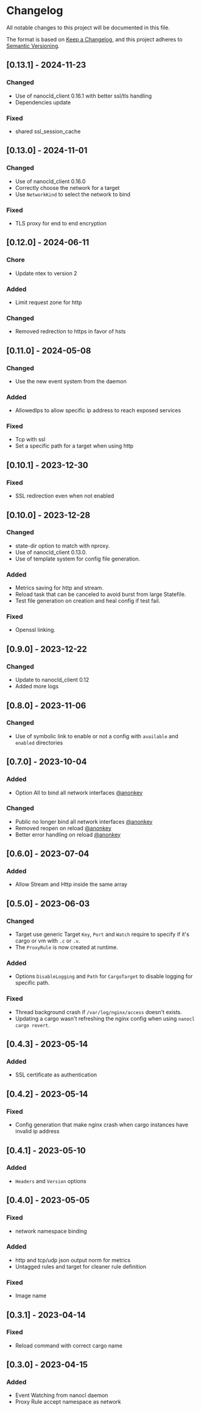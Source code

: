 # Changelog

All notable changes to this project will be documented in this file.

The format is based on [Keep a Changelog](https://keepachangelog.com/en/1.0.0/),
and this project adheres to [Semantic Versioning](https://semver.org/spec/v2.0.0.html).

## [0.13.1] - 2024-11-23

### Changed

- Use of nanocld_client 0.16.1 with better ssl/tls handling
- Dependencies update

### Fixed

- shared ssl_session_cache

## [0.13.0] - 2024-11-01

### Changed

- Use of nanocld_client 0.16.0
- Correctly choose the network for a target
- Use `NetworkKind` to select the network to bind

### Fixed

- TLS proxy for end to end encryption

## [0.12.0] - 2024-06-11

### Chore

- Update ntex to version 2

### Added

- Limit request zone for http

### Changed

- Removed redrection to https in favor of hsts

## [0.11.0] - 2024-05-08

### Changed

- Use the new event system from the daemon

### Added

- AllowedIps to allow specific ip address to reach exposed services

### Fixed

- Tcp with ssl
- Set a specific path for a target when using http

## [0.10.1] - 2023-12-30

### Fixed

- SSL redirection even when not enabled

## [0.10.0] - 2023-12-28

### Changed

- state-dir option to match with nproxy.
- Use of nanocld_client 0.13.0.
- Use of template system for config file generation.

### Added

- Metrics saving for http and stream.
- Reload task that can be canceled to avoid burst from large Statefile.
- Test file generation on creation and heal config if test fail.

### Fixed

- Openssl linking.

## [0.9.0] - 2023-12-22

### Changed

- Update to nanocld_client 0.12
- Added more logs

## [0.8.0] - 2023-11-06

### Changed

- Use of symbolic link to enable or not a config with `available` and `enabled` directories

## [0.7.0] - 2023-10-04

### Added

- Option All to bind all network interfaces [@anonkey](https://github.com/anonkey)

### Changed

- Public no longer bind all network interfaces [@anonkey](https://github.com/anonkey)
- Removed reopen on reload [@anonkey](https://github.com/anonkey)
- Better error handling on reload [@anonkey](https://github.com/anonkey)

## [0.6.0] - 2023-07-04

### Added

- Allow Stream and Http inside the same array

## [0.5.0] - 2023-06-03

### Changed

- Target use generic Target `Key`, `Port` and `Watch` require to specify if it's cargo or vm with `.c` or `.v`.
- The `ProxyRule` is now created at runtime.

### Added

- Options `DisableLogging` and `Path` for `CargoTarget` to disable logging for specific path.

### Fixed

- Thread background crash if `/var/log/nginx/access` doesn't exists.
- Updating a cargo wasn't refreshing the nginx config when using `nanocl cargo revert`.

## [0.4.3] - 2023-05-14

### Added

- SSL certificate as authentication

## [0.4.2] - 2023-05-14

### Fixed

- Config generation that make nginx crash when cargo instances have invalid ip address

## [0.4.1] - 2023-05-10

### Added

- `Headers` and `Version` options

## [0.4.0] - 2023-05-05

### Fixed

- network namespace binding

### Added

- http and tcp/udp json output norm for metrics
- Untagged rules and target for cleaner rule definition

### Fixed

- Image name

## [0.3.1] - 2023-04-14

### Fixed

- Reload command with correct cargo name

## [0.3.0] - 2023-04-15

### Added

- Event Watching from nanocl daemon
- Proxy Rule accept namespace as network
